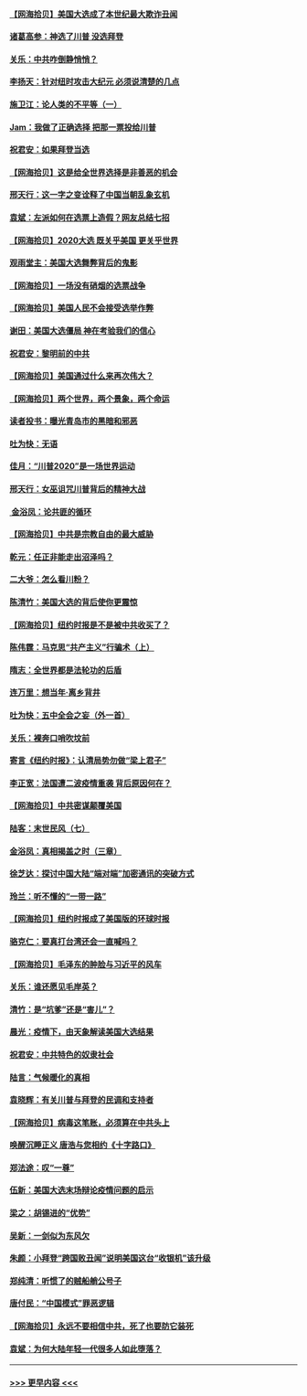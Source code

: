#### [【网海拾贝】美国大选成了本世纪最大欺诈丑闻](../pages/nsc993/n12538029.md?t=11102351) 
#### [诸葛高参：神选了川普 没选拜登](../pages/nsc993/n12537664.md?t=11102351) 
#### [关乐：中共咋倒静悄悄？](../pages/nsc993/n12537615.md?t=11102351) 
#### [李扬天：针对纽时攻击大纪元 必须说清楚的几点](../pages/nsc993/n12536001.md?t=11102351) 
#### [施卫江：论人类的不平等（一）](../pages/nsc993/n12535700.md?t=11102351) 
#### [Jam：我做了正确选择 把那一票投给川普](../pages/nsc993/n12535743.md?t=11102351) 
#### [祝君安：如果拜登当选](../pages/nsc993/n12535726.md?t=11102351) 
#### [【网海拾贝】这是给全世界选择是非善恶的机会](../pages/nsc993/n12535061.md?t=11102351) 
#### [邢天行：这一字之变诠释了中国当朝乱象玄机](../pages/nsc993/n12533446.md?t=11102351) 
#### [袁斌：左派如何在选票上造假？网友总结七招](../pages/nsc993/n12533180.md?t=11102351) 
#### [【网海拾贝】2020大选 既关乎美国 更关乎世界](../pages/nsc993/n12533161.md?t=11102351) 
#### [观雨堂主：美国大选舞弊背后的鬼影](../pages/nsc993/n12533153.md?t=11102351) 
#### [【网海拾贝】一场没有硝烟的选票战争](../pages/nsc993/n12531883.md?t=11102351) 
#### [【网海拾贝】美国人民不会接受选举作弊](../pages/nsc993/n12528850.md?t=11102351) 
#### [谢田：美国大选僵局 神在考验我们的信心](../pages/nsc993/n12527932.md?t=11102351) 
#### [祝君安：黎明前的中共](../pages/nsc993/n12524071.md?t=11102351) 
#### [【网海拾贝】美国通过什么来再次伟大？](../pages/nsc993/n12523844.md?t=11102351) 
#### [【网海拾贝】两个世界，两个景象，两个命运](../pages/nsc993/n12521419.md?t=11102351) 
#### [读者投书：曝光青岛市的黑暗和邪恶](../pages/nsc993/n12520988.md?t=11102351) 
#### [吐为快：无语](../pages/nsc993/n12518588.md?t=11102351) 
#### [佳月：“川普2020”是一场世界运动](../pages/nsc993/n12518581.md?t=11102351) 
#### [邢天行：女巫诅咒川普背后的精神大战](../pages/nsc993/n12517257.md?t=11102351) 
#### [ 金浴凤：论共匪的循环](../pages/nsc993/n12517133.md?t=11102351) 
#### [【网海拾贝】中共是宗教自由的最大威胁](../pages/nsc993/n12516879.md?t=11102351) 
#### [乾元：任正非能走出沼泽吗？](../pages/nsc993/n12515831.md?t=11102351) 
#### [二大爷：怎么看川粉？](../pages/nsc993/n12515820.md?t=11102351) 
#### [陈清竹：美国大选的背后使你更震惊](../pages/nsc993/n12515589.md?t=11102351) 
#### [【网海拾贝】纽约时报是不是被中共收买了？](../pages/nsc993/n12515122.md?t=11102351) 
#### [陈伟霆：马克思“共产主义”行骗术（上）](../pages/nsc993/n12510217.md?t=11102351) 
#### [隋志：全世界都是法轮功的后盾](../pages/nsc993/n12510636.md?t=11102351) 
#### [连万里：想当年‧离乡背井](../pages/nsc993/n12510623.md?t=11102351) 
#### [吐为快：五中全会之妄（外一首）](../pages/nsc993/n12510470.md?t=11102351) 
#### [关乐：裸奔口哨吹坟前](../pages/nsc993/n12510403.md?t=11102351) 
#### [寄言《纽约时报》：认清局势勿做“梁上君子”](../pages/nsc993/n12510042.md?t=11102351) 
#### [李正宽：法国遭二波疫情重袭 背后原因何在？](../pages/nsc993/n12509971.md?t=11102351) 
#### [【网海拾贝】中共密谋颠覆美国](../pages/nsc993/n12509816.md?t=11102351) 
#### [陆客：末世民风（七）](../pages/nsc993/n12507822.md?t=11102351) 
#### [金浴凤：真相揭盖之时（三章）](../pages/nsc993/n12507804.md?t=11102351) 
#### [徐芝达：探讨中国大陆“端对端”加密通讯的突破方式](../pages/nsc993/n12507682.md?t=11102351) 
#### [玲兰：听不懂的“一带一路”](../pages/nsc993/n12507669.md?t=11102351) 
#### [【网海拾贝】纽约时报成了美国版的环球时报](../pages/nsc993/n12507053.md?t=11102351) 
#### [骆克仁：要真打台湾还会一直喊吗？](../pages/nsc993/n12506843.md?t=11102351) 
#### [【网海拾贝】毛泽东的肿脸与习近平的风车](../pages/nsc993/n12504537.md?t=11102351) 
#### [关乐：谁还愿见毛岸英？](../pages/nsc993/n12503866.md?t=11102351) 
#### [清竹：是“坑爹”还是“害儿”？](../pages/nsc993/n12503034.md?t=11102351) 
#### [晨光：疫情下，由天象解读美国大选结果](../pages/nsc993/n12502536.md?t=11102351) 
#### [祝君安：中共特色的奴隶社会](../pages/nsc993/n12501529.md?t=11102351) 
#### [陆言：气候暖化的真相](../pages/nsc993/n12501183.md?t=11102351) 
#### [袁晓辉：有关川普与拜登的民调和支持者](../pages/nsc993/n12500433.md?t=11102351) 
#### [【网海拾贝】病毒这笔账，必须算在中共头上](../pages/nsc993/n12500320.md?t=11102351) 
#### [唤醒沉睡正义 唐浩与您相约《十字路口》](../pages/nsc993/n12497980.md?t=11102351) 
#### [郑法途：叹“一尊”](../pages/nsc993/n12498837.md?t=11102351) 
#### [伍新：美国大选末场辩论疫情问题的启示](../pages/nsc993/n12498829.md?t=11102351) 
#### [梁之：胡锡进的“优势”](../pages/nsc993/n12498780.md?t=11102351) 
#### [吴新：一剑似为东风欠](../pages/nsc993/n12498772.md?t=11102351) 
#### [朱颜：小拜登“跨国败丑闻”说明美国这台“收银机”该升级](../pages/nsc993/n12498731.md?t=11102351) 
#### [郑纯清：听惯了的贼船艄公号子](../pages/nsc993/n12498721.md?t=11102351) 
#### [唐付民：“中国模式”罪恶逻辑](../pages/nsc993/n12498310.md?t=11102351) 
#### [【网海拾贝】永远不要相信中共，死了也要防它装死](../pages/nsc993/n12498162.md?t=11102351) 
#### [袁斌：为何大陆年轻一代很多人如此堕落？](../pages/nsc993/n12495696.md?t=11102351) 

----
#### [ >>> 更早内容 <<< ](../indexes/nsc993-earlier.md)
